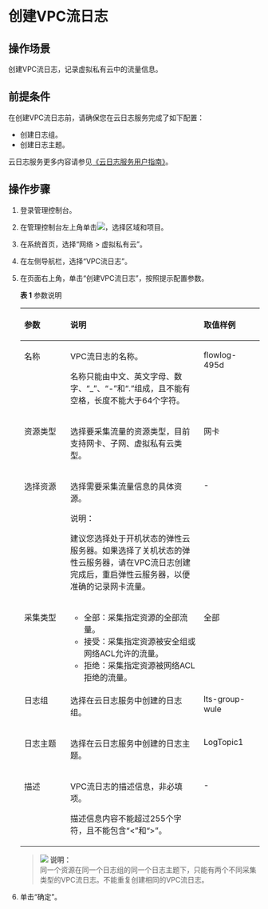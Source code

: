 # 创建VPC流日志<a name="FlowLog_0003"></a>

## 操作场景<a name="section15598193716333"></a>

创建VPC流日志，记录虚拟私有云中的流量信息。

## 前提条件<a name="section48811154114711"></a>

在创建VPC流日志前，请确保您在云日志服务完成了如下配置：

-   创建日志组。
-   创建日志主题。

云日志服务更多内容请参见[《云日志服务用户指南》](https://support.huaweicloud.com/lts/index.html)。

## 操作步骤<a name="section7359352124511"></a>

1.  登录管理控制台。
2.  在管理控制台左上角单击![](figures/icon-region.png)，选择区域和项目。
3.  在系统首页，选择“网络 \> 虚拟私有云”。
4.  在左侧导航栏，选择“VPC流日志”。
5.  在页面右上角，单击“创建VPC流日志”，按照提示配置参数。

    **表 1**  参数说明

    <a name="table134731712211"></a>
    <table><thead align="left"><tr id="row1434717171627"><th class="cellrowborder" valign="top" width="19.24%" id="mcps1.2.4.1.1"><p id="p234731711214"><a name="p234731711214"></a><a name="p234731711214"></a>参数</p>
    </th>
    <th class="cellrowborder" valign="top" width="55.7%" id="mcps1.2.4.1.2"><p id="p934711715210"><a name="p934711715210"></a><a name="p934711715210"></a>说明</p>
    </th>
    <th class="cellrowborder" valign="top" width="25.06%" id="mcps1.2.4.1.3"><p id="p23473171214"><a name="p23473171214"></a><a name="p23473171214"></a>取值样例</p>
    </th>
    </tr>
    </thead>
    <tbody><tr id="row2034718171526"><td class="cellrowborder" valign="top" width="19.24%" headers="mcps1.2.4.1.1 "><p id="p63477171520"><a name="p63477171520"></a><a name="p63477171520"></a>名称</p>
    </td>
    <td class="cellrowborder" valign="top" width="55.7%" headers="mcps1.2.4.1.2 "><p id="p0347817222"><a name="p0347817222"></a><a name="p0347817222"></a>VPC流日志的名称。</p>
    <p id="p3691035194820"><a name="p3691035194820"></a><a name="p3691035194820"></a>名称只能由中文、英文字母、数字、“_”、“-”和“.”组成，且不能有空格，长度不能大于64个字符。</p>
    </td>
    <td class="cellrowborder" valign="top" width="25.06%" headers="mcps1.2.4.1.3 "><p id="p14347191710216"><a name="p14347191710216"></a><a name="p14347191710216"></a>flowlog-495d</p>
    </td>
    </tr>
    <tr id="row183478171729"><td class="cellrowborder" valign="top" width="19.24%" headers="mcps1.2.4.1.1 "><p id="p11347141710216"><a name="p11347141710216"></a><a name="p11347141710216"></a>资源类型</p>
    </td>
    <td class="cellrowborder" valign="top" width="55.7%" headers="mcps1.2.4.1.2 "><p id="p834721711219"><a name="p834721711219"></a><a name="p834721711219"></a>选择要采集流量的资源类型，目前支持网卡、子网、虚拟私有云类型。</p>
    </td>
    <td class="cellrowborder" valign="top" width="25.06%" headers="mcps1.2.4.1.3 "><p id="p6347317525"><a name="p6347317525"></a><a name="p6347317525"></a>网卡</p>
    </td>
    </tr>
    <tr id="row83477171628"><td class="cellrowborder" valign="top" width="19.24%" headers="mcps1.2.4.1.1 "><p id="p1081611984120"><a name="p1081611984120"></a><a name="p1081611984120"></a>选择资源</p>
    </td>
    <td class="cellrowborder" valign="top" width="55.7%" headers="mcps1.2.4.1.2 "><p id="p143471917921"><a name="p143471917921"></a><a name="p143471917921"></a>选择需要采集流量信息的具体资源。</p>
    <div class="note" id="note81381412191719"><a name="note81381412191719"></a><a name="note81381412191719"></a><span class="notetitle"> 说明： </span><div class="notebody"><p id="p111391812141715"><a name="p111391812141715"></a><a name="p111391812141715"></a>建议您选择处于开机状态的弹性云服务器。如果选择了关机状态的弹性云服务器，请在VPC流日志创建完成后，重启弹性云服务器，以便准确的记录网卡流量。</p>
    </div></div>
    </td>
    <td class="cellrowborder" valign="top" width="25.06%" headers="mcps1.2.4.1.3 "><p id="p4347517128"><a name="p4347517128"></a><a name="p4347517128"></a>-</p>
    </td>
    </tr>
    <tr id="row734713175216"><td class="cellrowborder" valign="top" width="19.24%" headers="mcps1.2.4.1.1 "><p id="p934719178215"><a name="p934719178215"></a><a name="p934719178215"></a>采集类型</p>
    </td>
    <td class="cellrowborder" valign="top" width="55.7%" headers="mcps1.2.4.1.2 "><a name="ul1934716177219"></a><a name="ul1934716177219"></a><ul id="ul1934716177219"><li>全部：采集指定资源的全部流量。</li><li>接受：采集指定资源被安全组或网络ACL允许的流量。</li><li>拒绝：采集指定资源被网络ACL拒绝的流量。</li></ul>
    </td>
    <td class="cellrowborder" valign="top" width="25.06%" headers="mcps1.2.4.1.3 "><p id="p93471617626"><a name="p93471617626"></a><a name="p93471617626"></a>全部</p>
    </td>
    </tr>
    <tr id="row143475171327"><td class="cellrowborder" valign="top" width="19.24%" headers="mcps1.2.4.1.1 "><p id="p734771710219"><a name="p734771710219"></a><a name="p734771710219"></a>日志组</p>
    </td>
    <td class="cellrowborder" valign="top" width="55.7%" headers="mcps1.2.4.1.2 "><p id="p16347111715218"><a name="p16347111715218"></a><a name="p16347111715218"></a>选择在云日志服务中创建的日志组。</p>
    </td>
    <td class="cellrowborder" valign="top" width="25.06%" headers="mcps1.2.4.1.3 "><p id="zh-cn_topic_0151016581_p634714176216"><a name="zh-cn_topic_0151016581_p634714176216"></a><a name="zh-cn_topic_0151016581_p634714176216"></a>lts-group-wule</p>
    </td>
    </tr>
    <tr id="row63479171326"><td class="cellrowborder" valign="top" width="19.24%" headers="mcps1.2.4.1.1 "><p id="p133476171224"><a name="p133476171224"></a><a name="p133476171224"></a>日志主题</p>
    </td>
    <td class="cellrowborder" valign="top" width="55.7%" headers="mcps1.2.4.1.2 "><p id="p2347101712216"><a name="p2347101712216"></a><a name="p2347101712216"></a>选择在云日志服务中创建的日志主题。</p>
    </td>
    <td class="cellrowborder" valign="top" width="25.06%" headers="mcps1.2.4.1.3 "><p id="zh-cn_topic_0151016581_p43470173218"><a name="zh-cn_topic_0151016581_p43470173218"></a><a name="zh-cn_topic_0151016581_p43470173218"></a>LogTopic1</p>
    </td>
    </tr>
    <tr id="row1834761720219"><td class="cellrowborder" valign="top" width="19.24%" headers="mcps1.2.4.1.1 "><p id="p113471171229"><a name="p113471171229"></a><a name="p113471171229"></a>描述</p>
    </td>
    <td class="cellrowborder" valign="top" width="55.7%" headers="mcps1.2.4.1.2 "><p id="p43473171124"><a name="p43473171124"></a><a name="p43473171124"></a>VPC流日志的描述信息，非必填项。</p>
    <p id="p17347181718216"><a name="p17347181718216"></a><a name="p17347181718216"></a>描述信息内容不能超过255个字符，且不能包含“&lt;”和“&gt;”。</p>
    </td>
    <td class="cellrowborder" valign="top" width="25.06%" headers="mcps1.2.4.1.3 "><p id="p3347141715212"><a name="p3347141715212"></a><a name="p3347141715212"></a>-</p>
    </td>
    </tr>
    </tbody>
    </table>

    >![](public_sys-resources/icon-note.gif) **说明：**   
    >同一个资源在同一个日志组的同一个日志主题下，只能有两个不同采集类型的VPC流日志。不能重复创建相同的VPC流日志。  

6.  单击“确定”。

